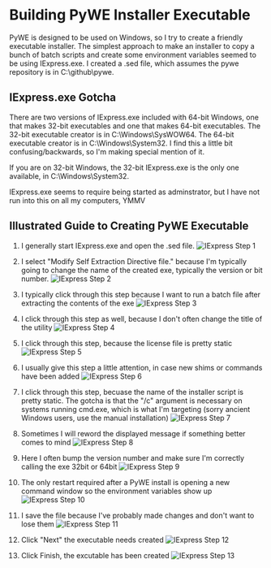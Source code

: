 Building PyWE Installer Executable
======================================

PyWE is designed to be used on Windows, so I try to create a friendly executable installer.  The simplest approach to make an installer to copy a bunch of batch scripts and create some environment variables seemed to be using IExpress.exe.  I created a .sed file, which assumes the pywe repository is in C:\github\pywe. 

IExpress.exe Gotcha
----------------

There are two versions of IExpress.exe included with 64-bit Windows, one that makes 32-bit executables and one that makes 64-bit executables.  The 32-bit executable creator is in C:\Windows\SysWOW64.  The 64-bit executable creator is in C:\Windows\System32.  I find this a little bit confusing/backwards, so I'm making special mention of it.

If you are on 32-bit Windows, the 32-bit IExpress.exe is the only one available, in C:\Windows\System32.

IExpress.exe seems to require being started as adminstrator, but I have not run into this on all my computers, YMMV

Illustrated Guide to Creating PyWE Executable
-------------------------------------------------

1. I generally start IExpress.exe and open the .sed file. 
![IExpress Step 1](https://raw.githubusercontent.com/monknomo/pywe/master/instructional-media/1iexpress.PNG)

2. I select "Modify Self Extraction Directive file." because I'm typically going to change the name of the created exe, typically the version or bit number.
![IExpress Step 2](https://raw.githubusercontent.com/monknomo/pywe/master/instructional-media/2iexpress.PNG)

3. I typically click through this step because I want to run a batch file after extracting the contents of the exe
![IExpress Step 3](https://raw.githubusercontent.com/monknomo/pywe/master/instructional-media/3iexpress.PNG)

4. I click through this step as well, because I don't often change the title of the utility
![IExpress Step 4](https://raw.githubusercontent.com/monknomo/pywe/master/instructional-media/4iexpress.PNG)

5. I click through this step, because the license file is pretty static
![IExpress Step 5](https://raw.githubusercontent.com/monknomo/pywe/master/instructional-media/5iexpress.PNG)

6. I usually give this step a little attention, in case new shims or commands have been added
![IExpress Step 6](https://raw.githubusercontent.com/monknomo/pywe/master/instructional-media/6iexpress.PNG)

7. I click through this step, becuase the name of the installer script is pretty static.  The gotcha is that the "/c" argument is necessary on systems running cmd.exe, which is what I'm targeting (sorry ancient Windows users, use the manual installation)
![IExpress Step 7](https://raw.githubusercontent.com/monknomo/pywe/master/instructional-media/7iexpress.PNG)

8. Sometimes I will reword the displayed message if something better comes to mind
![IExpress Step 8](https://raw.githubusercontent.com/monknomo/pywe/master/instructional-media/8iexpress.PNG)

9. Here I often bump the version number and make sure I'm correctly calling the exe 32bit or 64bit
![IExpress Step 9](https://raw.githubusercontent.com/monknomo/pywe/master/instructional-media/9iexpress.PNG)

10. The only restart required after a PyWE install is opening a new command window so the environment variables show up
![IExpress Step 10](https://raw.githubusercontent.com/monknomo/pywe/master/instructional-media/10iexpress.PNG)

11. I save the file because I've probably made changes and don't want to lose them
![IExpress Step 11](https://raw.githubusercontent.com/monknomo/pywe/master/instructional-media/11iexpress.PNG)

12. Click "Next" the executable needs created
![IExpress Step 12](https://raw.githubusercontent.com/monknomo/pywe/master/instructional-media/12iexpress.PNG)

13. Click Finish, the excutable has been created
![IExpress Step 13](https://raw.githubusercontent.com/monknomo/pywe/master/instructional-media/13iexpress.PNG)